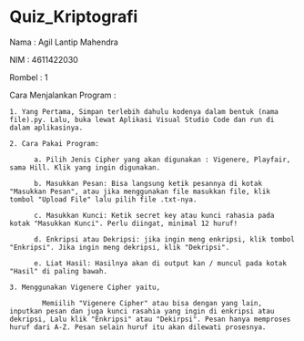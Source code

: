 # Quiz_Kriptografi
Nama : Agil Lantip Mahendra

NIM : 4611422030

Rombel : 1

Cara Menjalankan Program :

    1. Yang Pertama, Simpan terlebih dahulu kodenya dalam bentuk (nama file).py. Lalu, buka lewat Aplikasi Visual Studio Code dan run di dalam aplikasinya.
    
    2. Cara Pakai Program:
    
          a. Pilih Jenis Cipher yang akan digunakan : Vigenere, Playfair, sama Hill. Klik yang ingin digunakan.
          
          b. Masukkan Pesan: Bisa langsung ketik pesannya di kotak "Masukkan Pesan", atau jika menggunakan file masukkan file, klik tombol "Upload File" lalu pilih file .txt-nya.
          
          c. Masukkan Kunci: Ketik secret key atau kunci rahasia pada kotak "Masukkan Kunci". Perlu diingat, minimal 12 huruf!
          
          d. Enkripsi atau Dekripsi: jika ingin meng enkripsi, klik tombol "Enkripsi". Jika ingin meng dekripsi, klik "Dekripsi".
          
          e. Liat Hasil: Hasilnya akan di output kan / muncul pada kotak "Hasil" di paling bawah.
          
    3. Menggunakan Vigenere Cipher yaitu,

            Memiilih "Vigenere Cipher" atau bisa dengan yang lain, inputkan pesan dan juga kunci rasahia yang ingin di enkripsi atau dekripsi, Lalu klik "Enkripsi" atau "Dekirpsi". Pesan hanya memproses huruf dari A-Z. Pesan selain huruf itu akan dilewati prosesnya.
